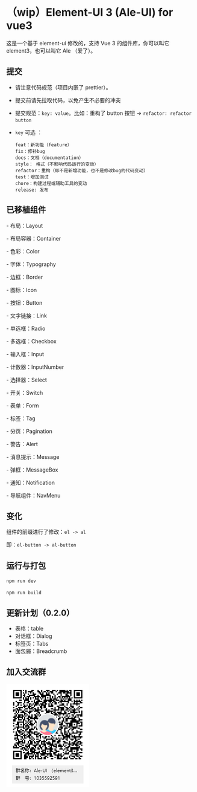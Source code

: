 # （wip）Element-UI 3 (Ale-UI) for vue3

这是一个基于 element-ui 修改的，支持 Vue 3 的组件库，你可以叫它 element3，也可以叫它 Ale （爱了）。

## 提交

- 请注意代码规范（项目内嵌了 prettier）。

- 提交前请先拉取代码，以免产生不必要的冲突

- 提交规范：`key: value`。比如：重构了 button 按钮 -> `refactor: refactor button`

- `key` 可选 ：

  ```
  feat：新功能（feature）
  fix：修补bug
  docs：文档（documentation）
  style： 格式（不影响代码运行的变动）
  refactor：重构（即不是新增功能，也不是修改bug的代码变动）
  test：增加测试
  chore：构建过程或辅助工具的变动
  release: 发布
  ```

## 已移植组件

\- 布局：Layout

\- 布局容器：Container

\- 色彩：Color

\- 字体：Typography

\- 边框：Border

\- 图标：Icon

\- 按钮：Button

\- 文字链接：Link

\- 单选框：Radio

\- 多选框：Checkbox

\- 输入框：Input

\- 计数器：InputNumber

\- 选择器：Select

\- 开关：Switch

\- 表单：Form

\- 标签：Tag

\- 分页：Pagination

\- 警告：Alert

\- 消息提示：Message

\- 弹框：MessageBox

\- 通知：Notification

\- 导航组件：NavMenu

## 变化

组件的前缀进行了修改：`el -> al`

即：`el-button -> al-button`

## 运行与打包

`npm run dev`

`npm run build`

## 更新计划（0.2.0）

- 表格：table
- 对话框：Dialog
- 标签页：Tabs
- 面包屑：Breadcrumb

## 加入交流群

![image-20200904185952422](README.assets/image-20200904185952422.png)
